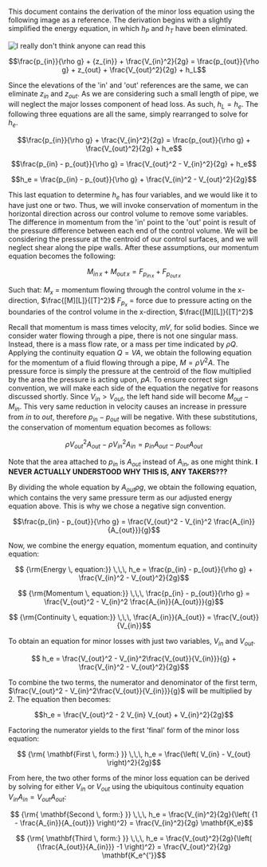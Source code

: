 This document contains the derivation of the minor loss equation using the following image as a reference. The derivation begins with a slightly simplified the energy equation, in which $h_P$ and $h_T$ have been eliminated.


![I really don't think anyone can read this](https://github.com/AguaClara/CEE4540_DC/blob/master/AguaClara%20Water%20Treatment%20Plant%20Design/Summary%20Sheets/Images/Minor%20loss%20pipe.jpg?raw=true)


$$\frac{p_{in}}{\rho g} + {z_{in}} + \frac{V_{in}^2}{2g} = \frac{p_{out}}{\rho g} + z_{out} + \frac{V_{out}^2}{2g} + h_L$$

Since the elevations of the 'in' and 'out' references are the same, we can eliminate $z_{in}$ and $z_{out}$. As we are considering such a small length of pipe, we will neglect the major losses component of head loss. As such, $h_L = h_e$. The following three equations are all the same, simply rearranged to solve for $h_e$.

$$\frac{p_{in}}{\rho g} + \frac{V_{in}^2}{2g} = \frac{p_{out}}{\rho g} + \frac{V_{out}^2}{2g} + h_e$$

$$\frac{p_{in} - p_{out}}{\rho g} = \frac{V_{out}^2 - V_{in}^2}{2g} + h_e$$

$$h_e = \frac{p_{in} - p_{out}}{\rho g} + \frac{V_{in}^2 - V_{out}^2}{2g}$$

This last equation to determine $h_e$ has four variables, and we would like it to have just one or two. Thus, we will invoke conservation of momentum in the horizontal direction across our control volume to remove some variables. The difference in momentum from the 'in' point to the 'out' point is result of the pressure difference between each end of the control volume. We will be considering the pressure at the centroid of our control surfaces, and we will neglect shear along the pipe walls. After these assumptions, our momentum equation becomes the following:

$$M_{in \, x} + M_{out \, x} = F_{p_{in \, x}} + F_{p_{out \, x}}$$

Such that:
$M_{x}$ = momentum flowing through the control volume in the x-direction, $\frac{[M][L]}{[T]^2}$
$F_{p_x}$ = force due to pressure acting on the boundaries of the control volume in the x-direction, $\frac{[M][L]}{[T]^2}$


Recall that momentum is mass times velocity, $mV$, for solid bodies. Since we consider water flowing through a pipe, there is not one singular mass. Instead, there is a mass flow rate, or a mass per time indicated by $\rho Q$. Applying the continuity equation $Q = V A$, we obtain the following equation for the momentum of a fluid flowing through a pipe, $M = \rho V^2 A$. The pressure force is simply the pressure at the centroid of the flow multiplied by the area the pressure is acting upon, $p  A$. To ensure correct sign convention, we will make each side of the equation the negative for reasons discussed shortly. Since $V_{in} > V_{out}$, the left hand side will become $M_{out} - M_{in}$. This very same reduction in velocity causes an increase in pressure from $in$ to $out$, therefore $p_{in} - p_{out}$ will be negative. With these substitutions, the conservation of momentum equation becomes as follows:

$$\rho V_{out}^2 A_{out} - \rho V_{in}^2 A_{in} = p_{in} A_{out} - p_{out} A_{out}$$

Note that the area attached to $p_{in}$ is $A_{out}$ instead of $A_{in}$, as one might think. **I NEVER ACTUALLY UNDERSTOOD WHY THIS IS, ANY TAKERS???**

By dividing the whole equation by $A_{out} \rho g$, we obtain the following equation, which contains the very same pressure term as our adjusted energy equation above. This is why we chose a negative sign convention.

$$\frac{p_{in} - p_{out}}{\rho g} = \frac{V_{out}^2 - V_{in}^2 \frac{A_{in}}{A_{out}}}{g}$$

Now, we combine the energy equation, momentum equation, and continuity equation:

$$ {\rm{Energy \, equation:}} \,\,\,  h_e = \frac{p_{in} - p_{out}}{\rho g} + \frac{V_{in}^2 - V_{out}^2}{2g}$$  

$$ {\rm{Momentum \, equation:}} \,\,\, \frac{p_{in} - p_{out}}{\rho g} = \frac{V_{out}^2 - V_{in}^2 \frac{A_{in}}{A_{out}}}{g}$$

$$ {\rm{Continuity \, equation:}} \,\,\, \frac{A_{in}}{A_{out}} = \frac{V_{out}}{V_{in}}$$

To obtain an equation for minor losses with just two variables, $V_{in}$ and $V_{out}$.

$$ h_e = \frac{V_{out}^2 - V_{in}^2\frac{V_{out}}{V_{in}}}{g} + \frac{V_{in}^2 - V_{out}^2}{2g}$$

To combine the two terms, the numerator and denominator of the first term, $\frac{V_{out}^2 - V_{in}^2\frac{V_{out}}{V_{in}}}{g}$ will be multiplied by $2$. The equation then becomes:

$$h_e = \frac{V_{out}^2 - 2 V_{in} V_{out} + V_{in}^2}{2g}$$

Factoring the numerator yields to the first 'final' form of the minor loss equation:

$$ {\rm{ \mathbf{First \, form:} }} \,\,\, h_e = \frac{\left( V_{in}  - V_{out} \right)^2}{2g}$$

From here, the two other forms of the minor loss equation can be derived by solving for either $V_{in}$ or $V_{out}$ using the ubiquitous continuity equation $V_{in} A_{in} = V_{out} A_{out}$:

$$ {\rm{ \mathbf{Second \, form:} }} \,\,\, h_e = \frac{V_{in}^2}{2g}{\left( {1 - \frac{A_{in}}{A_{out}}} \right)^2} = \frac{V_{in}^2}{2g} \mathbf{K_e}$$

$$ {\rm{ \mathbf{Third \, form:} }} \,\,\, h_e = \frac{V_{out}^2}{2g}{\left( {\frac{A_{out}}{A_{in}}} -1 \right)^2} = \frac{V_{out}^2}{2g} \mathbf{K_e^{'}}$$
